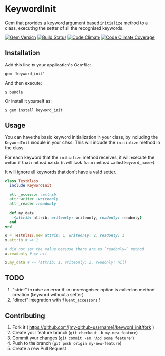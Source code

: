 # KeywordInit

Gem that provides a keyword argument based `initialize` method to a class, executing the setter of all the recognised keywords.

[![Gem Version](https://badge.fury.io/rb/keyword_init.svg)](http://badge.fury.io/rb/keyword_init)
[![Build Status](https://travis-ci.org/eturino/keyword_init.svg?branch=master)](https://travis-ci.org/eturino/keyword_init)
[![Code Climate](https://codeclimate.com/github/eturino/keyword_init.png)](https://codeclimate.com/github/eturino/keyword_init)
[![Code Climate Coverage](https://codeclimate.com/github/eturino/keyword_init/coverage.png)](https://codeclimate.com/github/eturino/keyword_init)

## Installation

Add this line to your application's Gemfile:

    gem 'keyword_init'

And then execute:

    $ bundle

Or install it yourself as:

    $ gem install keyword_init

## Usage

You can have the basic keyword initialization in your class, by including the `KeywordInit` module in your class. This will include the `initialize` method in the class.

For each keyword that the `initialize` method receives, it will execute the setter if that method exists (it will look for a method called `keyword_name=`). 

It will ignore all keywords that don't have a valid setter.

```ruby
class TestKlass
  include KeywordInit
  
  attr_accessor :attrib
  attr_writer :writeonly
  attr_reader :readonly
  
  def my_data
    {attrib: attrib, writeonly: writeonly, readonly: readonly}
  end
end

o = TestKlass.new attrib: 1, writeonly: 2, readonly: 3
x.attrib # => 1

# did not set the value because there are no `readonly=` method 
x.readonly # => nil

x.my_data # => {attrib: 1, writeonly: 2, readonly: nil}
```

## TODO

1. "strict" to raise an error if an unrecognised option is called on method creation (keyword without a setter)
2. "direct" integration with `fluent_accessors` ? 

## Contributing

1. Fork it ( https://github.com/[my-github-username]/keyword_init/fork )
2. Create your feature branch (`git checkout -b my-new-feature`)
3. Commit your changes (`git commit -am 'Add some feature'`)
4. Push to the branch (`git push origin my-new-feature`)
5. Create a new Pull Request
